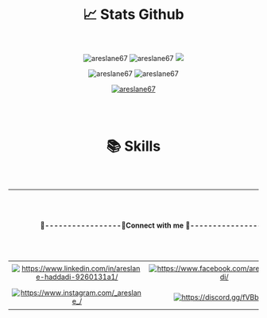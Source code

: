 <h1 align="center"> 📈 Stats Github </h1>
</table>
<br>
<p align="center"> <img src="https://komarev.com/ghpvc/?username=areslane67&label=Profile%20views&color=0e75b6&style=flat" alt="areslane67" />
 <img src="https://img.shields.io/github/last-commit/areslane67/areslane67" alt="areslane67" />
 <img src="https://pageview.vercel.app/?github_user=areslane67" /> </p>
 
 <p align="center"> <img src="https://github-readme-stats.vercel.app/api?username=areslane67&show_icons=true&theme=github_light" alt="areslane67" />
 <img src="https://github-readme-stats.vercel.app/api/top-langs/?username=areslane67" alt="areslane67" /></p>
 
<p align="center"> <a href="https://github.com/ryo-ma/github-profile-trophy"><img src="https://github-profile-trophy.vercel.app/?username=areslane67" alt="areslane67" /></a> </p>


<br>
<br>


# <p align="center"><span>📚 Skills</span></p>

<br>

<table align="center">
	<thead>
		<tr>
			<th colspan="2"><b>📧-----------------📧Connect with me 📧-----------------📧</b></th>
			<th colspan="4"><b>👨‍💻-----------------👨‍💻 Languages and Tools 👨‍💻-----------------👨‍💻</b></th>
		</tr>
	</thead>
	<tbody>
		<tr>
            <td align="center"><a href="https://www.linkedin.com/in/areslane-haddadi-9260131a1/" target="blank"><img align="center" src="https://raw.githubusercontent.com/rahuldkjain/github-profile-readme-generator/master/src/images/icons/Social/linked-in-alt.svg" alt="https://www.linkedin.com/in/areslane-haddadi-9260131a1/" height="30" width="40" /></a></td>
			 <td align="center"><a href="https://www.facebook.com/areslane.haddadi/" target="_blank"><img align="center" src="https://raw.githubusercontent.com/rahuldkjain/github-profile-readme-generator/master/src/images/icons/Social/facebook.svg" alt="https://www.facebook.com/areslane.haddadi/" height="30" width="40" /></a></td>
			<td align="center"><a href="https://www.w3.org/html/" target="_blank"> <img src="https://raw.githubusercontent.com/devicons/devicon/master/icons/html5/html5-original-wordmark.svg" alt="html5" width="40" height="40"/> </a></td>
			 <td align="center"><a href="https://www.w3schools.com/css/" target="_blank"> <img src="https://raw.githubusercontent.com/devicons/devicon/master/icons/css3/css3-original-wordmark.svg" alt="css3" width="40" height="40"/> </a></td>
			<td align="center"><a href="https://developer.mozilla.org/en-US/docs/Web/JavaScript" target="_blank"> <img src="https://raw.githubusercontent.com/devicons/devicon/master/icons/javascript/javascript-original.svg" alt="javascript" width="40" height="40"/> </a></td>
		<td align="center"><a href="https://www.photoshop.com/en" target="_blank"> <img src="https://raw.githubusercontent.com/devicons/devicon/master/icons/photoshop/photoshop-line.svg" alt="photoshop" width="40" height="40"/> </a></td>
		<tr>
			<td align="center"><a href="https://instagram.com/https://www.instagram.com/_areslane_/" target="blank"><img align="center" src="https://raw.githubusercontent.com/rahuldkjain/github-profile-readme-generator/master/src/images/icons/Social/instagram.svg" alt="https://www.instagram.com/_areslane_/" height="30" width="40" /></a></td>
			<td align="center"><a href="https://discord.gg/https://discord.gg/fVBbJH3f" target="blank"><img align="center" src="https://raw.githubusercontent.com/rahuldkjain/github-profile-readme-generator/master/src/images/icons/Social/discord.svg" alt="https://discord.gg/fVBbJH3f" height="30" width="40" /></a></td>
			<td align="center"><a href="https://www.java.com" target="_blank"> <img src="https://raw.githubusercontent.com/devicons/devicon/master/icons/java/java-original.svg" alt="java" width="40" height="40"/> </a></td>
			<td align="center"><a href="https://www.php.net" target="_blank"> <img src="https://raw.githubusercontent.com/devicons/devicon/master/icons/php/php-original.svg" alt="php" width="40" height="40"/> </a></td>
			<td align="center"><a href="https://www.mysql.com/" target="_blank"> <img src="https://raw.githubusercontent.com/devicons/devicon/master/icons/mysql/mysql-original-wordmark.svg" alt="mysql" width="40" height="40"/> </a></td>
			<td align="center"><a href="https://nodejs.org" target="_blank"> <img src="https://raw.githubusercontent.com/devicons/devicon/master/icons/nodejs/nodejs-original-wordmark.svg" alt="nodejs" width="40" height="40"/> </a></td>
		</tr>
			
			 
